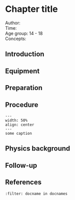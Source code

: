 

# Chapter title


Author:     \
Time:	  	\
Age group:	14 - 18\
Concepts:	

## Introduction

## Equipment

## Preparation

## Procedure

```{figure} demo40_figure1.jpg
---
width: 50%
align: center
---
some caption
```

## Physics background

## Follow-up

## References
```{bibliography}
:filter: docname in docnames
```